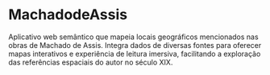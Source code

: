 # MachadodeAssis
Aplicativo web semântico que mapeia locais geográficos mencionados nas obras de Machado de Assis. Integra dados de diversas fontes para oferecer mapas interativos e experiência de leitura imersiva, facilitando a exploração das referências espaciais do autor no século XIX.
